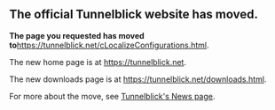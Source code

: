 ## The official Tunnelblick website has moved. ##

**The page you requested has moved to**<a href='https://tunnelblick.net/cLocalizeConfigurations.html'><a href='https://tunnelblick.net/cLocalizeConfigurations.html'>https://tunnelblick.net/cLocalizeConfigurations.html</a></a>.

The new home page is at <a href='https://tunnelblick.net'><a href='https://tunnelblick.net'>https://tunnelblick.net</a></a>.

The new downloads page is at <a href='https://tunnelblick.net/downloads.html'><a href='https://tunnelblick.net/downloads.html'>https://tunnelblick.net/downloads.html</a></a>.

For more about the move, see <a href='https://tunnelblick.net/cNews.html#2015-07-23'>Tunnelblick's News page</a>.
